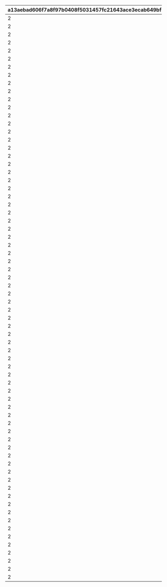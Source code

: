 |a13aebad606f7a8f97b0408f5031457fc21643ace3ecab649bf5251dbb87c62e|bca3d30355cc5a580da7b6c1580fa7e842e94b8c855c71af63e9abdfad2c12db|1016377ca4f287492d60d7f42e1f148cd1008d19c7cbccd5ffe056120c898328|eee03b4e99099a69e732e3ec0d9b7878fda526712e2f42161c1da8eb6ffa9718|da865ce4115ce7a9c6ef290494485745e2057db3abebd89682c13c25c0eb23db|7b833d1bbad4e37a333861dd2d388d67d36571e4f5f13640b680389d02f3fe2a|c00c7aae0fdd73bc381d4b81bd7b194541314688459c14c15f9d72563cc4f51f|bd66afdefd295bf07d68d81ce6f3951ee7ebe10b2f9f60764ef550e80aca9079|ba742f418ff61dc77c5f17cfce55af2c9c47ff0adefa698c4a37625c552e69d4|905d35b66b3d2ae3c83d47ed18338a6e4e85a95c83add3804c3fab760a62d6a8|ba5a9927b06e2467b8249a40b518e02930d4022f54a92bd8d0da16a87b7ebddc|
| --- | --- | --- | --- | --- | --- | --- | --- | --- | --- | --- |
|2|25013|25021|283001001|2|10|8|91002|1|8|31|
|2|25013|25021|283001002|2|10|8|91002|2|8|31|
|2|25013|25021|283001003|2|10|8|91002|3|8|32|
|2|25013|25021|283001004|2|10|8|91002|4|8|32|
|2|25013|25021|283001005|2|10|8|91002|5|8|33|
|2|25013|25021|283001006|2|10|9|91002|6|8|33|
|2|25013|25021|283001007|2|10|9|91002|7|8|34|
|2|25013|25021|283001008|2|10|9|91002|8|8|35|
|2|25013|25021|283001009|2|10|9|91002|9|8|35|
|2|25013|25021|283001010|2|30|10|91002|10|8|37|
|2|25013|25021|283001011|2|10|10|91002|11|8|41|
|2|25013|25021|283001012|2|10|11|91002|12|8|43|
|2|25013|25021|283001013|2|10|11|91002|13|8|46|
|2|25013|25021|283001014|2|10|12|91002|14|8|48|
|2|25013|25021|283001015|2|10|12|91002|15|8|50|
|2|25013|25021|283001016|2|10|13|91002|16|8|53|
|2|25013|25021|283001017|2|10|14|91002|17|8|55|
|2|25013|25021|283001018|2|10|14|91002|18|8|58|
|2|25013|25021|283001019|2|10|15|91002|19|8|60|
|2|25013|25021|283001020|2|30|15|91002|20|8|62|
|2|25013|25021|283001021|2|10|16|91002|21|8|68|
|2|25013|25021|283001022|2|10|16|91002|22|8|70|
|2|25013|25021|283001023|2|10|16|91002|23|8|72|
|2|25013|25021|283001024|2|10|17|91002|24|8|75|
|2|25013|25021|283001025|2|10|18|91002|25|8|77|
|2|25013|25021|283001026|2|10|18|91002|26|8|79|
|2|25013|25021|283001027|2|10|19|91002|27|8|82|
|2|25013|25021|283001028|2|10|19|91002|28|8|84|
|2|25013|25021|283001029|2|10|19|91002|29|8|86|
|2|25013|25021|283001030|2|30|20|91002|30|8|89|
|2|25013|25021|283001031|2|10|20|91002|31|8|94|
|2|25013|25021|283001032|2|10|21|91002|32|8|96|
|2|25013|25021|283001033|2|10|21|91002|33|8|99|
|2|25013|25021|283001034|2|10|22|91002|34|8|101|
|2|25013|25021|283001035|2|10|22|91002|35|8|103|
|2|25013|25021|283001036|2|10|23|91002|36|8|106|
|2|25013|25021|283001037|2|10|23|91002|37|8|108|
|2|25013|25021|283001038|2|10|24|91002|38|8|111|
|2|25013|25021|283001039|2|10|25|91002|39|8|113|
|2|25013|25021|283001040|2|30|25|91002|40|8|115|
|2|25013|25021|283001041|2|10|26|91002|41|8|121|
|2|25013|25021|283001042|2|10|27|91002|42|8|123|
|2|25013|25021|283001043|2|10|28|91002|43|8|125|
|2|25013|25021|283001044|2|10|28|91002|44|8|128|
|2|25013|25021|283001045|2|10|29|91002|45|8|130|
|2|25013|25021|283001046|2|10|30|91002|46|8|132|
|2|25013|25021|283001047|2|10|30|91002|47|8|135|
|2|25013|25021|283001048|2|10|31|91002|48|8|137|
|2|25013|25021|283001049|2|10|31|91002|49|8|139|
|2|25013|25021|283001050|2|30|31|91002|50|8|142|
|2|25013|25021|283001051|2|10|32|91002|51|8|144|
|2|25013|25021|283001052|2|10|32|91002|52|8|146|
|2|25013|25021|283001053|2|10|32|91002|53|8|149|
|2|25013|25021|283001054|2|10|33|91002|54|8|152|
|2|25013|25021|283001055|2|10|33|91002|55|8|155|
|2|25013|25021|283001056|2|10|33|91002|56|8|157|
|2|25013|25021|283001057|2|10|34|91002|57|8|160|
|2|25013|25021|283001058|2|10|34|91002|58|8|163|
|2|25013|25021|283001059|2|10|34|91002|59|8|166|
|2|25013|25021|283001060|2|30|35|91002|60|8|169|
|2|25013|25021|283001061|2|10|35|91002|61|8|171|
|2|25013|25021|283001062|2|10|35|91002|62|8|174|
|2|25013|25021|283001063|2|10|36|91002|63|8|177|
|2|25013|25021|283001064|2|10|36|91002|64|8|180|
|2|25013|25021|283001065|2|10|36|91002|65|8|182|
|2|25013|25021|283001066|2|10|37|91002|66|8|185|
|2|25013|25021|283001067|2|10|37|91002|67|8|187|
|2|25013|25021|283001068|2|10|37|91002|68|8|190|
|2|25013|25021|283001069|2|10|38|91002|69|8|193|
|2|25013|25021|283001070|2|30|38|91002|70|8|196|